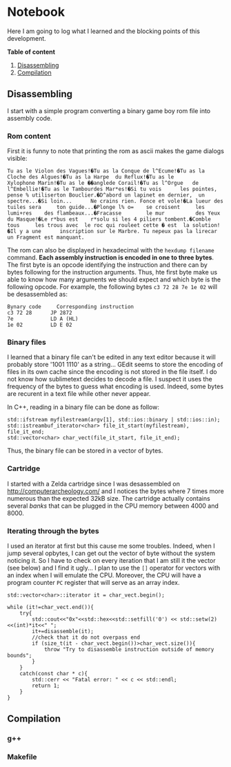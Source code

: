 # Notebook

Here I am going to log what I learned and the blocking points of this development.

**Table of content**
1. [Disassembling](#Disassembling)
2. [Compilation](#Compilation)

## Disassembling

I start with a simple program converting a binary game boy rom file into assembly code.

### Rom content

First it is funny to note that printing the rom as ascii makes the game dialogs visible:

```Tu as le Violon des Vagues!�Tu as la Conque de l^Ecume!�Tu as la Cloche des Algues!�Tu as la Harpe  du Reflux!�Tu as le        Xylophone Marin!�Tu as le ��anglede Corail!�Tu as l^Orgue   de l^Embellie!�Tu as le Tambourdes Mar*es!�Si tu vois      les pointes,    pense % utiliserton Bouclier.�D^abord un lapinet en dernier,  un spectre...�Si loin...      Ne crains rien. Fonce et vole!�La lueur des    tuiles sera     ton guide...�Plonge l% o=    se croisent     les lumi+res    des flambeaux...�Fracasse        le mur          des Yeux        du Masque!�Le r*bus est    r*solu si les 4 piliers tombent.�Comble tous     les trous avec  le roc qui rouleet cette � est  la solution!�Il y a une      inscription sur le Marbre. Tu nepeux pas la lirecar un Fragment est manquant.```

The rom can also be displayed in hexadecimal with the `hexdump filename` command. **Each assembly instruction is encoded in one to three bytes**. The first byte is an opcode identifying the instruction and there can by bytes following for the instruction arguments. Thus, hte first byte make us able to know how many arguments we should expect and which byte is the following opcode. For example, the following bytes `c3 72 28 7e 1e 02` will be desassembled as:

    Bynary code 	Corresponding instruction
    c3 72 28      JP 2872
    7e            LD A (HL)
    1e 02         LD E 02

### Binary files

I learned that a binary file can't be edited in any text editor because it will probably store '1001 1110' as a string... GEdit seems to store the encoding of files in its own cache since the encoding is not stored in the file itself. I do not know how sublimetext decides to decode a file. I suspect it uses the frequency of the bytes to guess what encoding is used. Indeed, some bytes are recurent in a text file while other never appear.

In C++, reading in a binary file can be done as follow:
    
	std::ifstream myfilestream(argv[1], std::ios::binary | std::ios::in);
	std::istreambuf_iterator<char> file_it_start(myfilestream), file_it_end;
	std::vector<char> char_vect(file_it_start, file_it_end);

Thus, the binary file can be stored in a vector of bytes.

### Cartridge
I started with a Zelda cartridge since I was desassembled on http://computerarcheology.com/ and I notices the bytes where 7 times more numerous than the expected 32kB size. The cartridge actually contains several *banks* that can be plugged in the CPU memory between 4000 and 8000.

### Iterating through the bytes
I used an iterator at first but this cause me some troubles. Indeed, when I jump several opbytes, I can get out the vector of byte without the system noticing it. So I have to check on every iteration that I am still it the vector (see below) and I find it ugly... I plan to use the `[]` operator for vectors with an index when I will emulate the CPU. Moreover, the CPU will have a program counter `PC` register that will serve as an array index. 

	std::vector<char>::iterator it = char_vect.begin();

	while (it!=char_vect.end()){
		try{
			std::cout<<"0x"<<std::hex<<std::setfill('0') << std::setw(2)<<(int)*it<<" ";
			it+=disassemble(it);
			//check that it do not overpass end
			if (size_t(it - char_vect.begin())>char_vect.size()){
				throw "Try to disassemble instruction outside of memory bounds";
			}
		}
		catch(const char * c){
			std::cerr << "Fatal error: " << c << std::endl;
			return 1;
		}
	}

## Compilation

### g++

### Makefile
